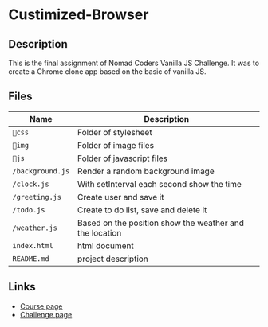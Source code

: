 # Custimized-Browser

## Description 
This is the final assignment of Nomad Coders Vanilla JS Challenge. It was to create a Chrome clone app based on the basic of vanilla JS. 

## Files
| Name | Description |
|-|-|
| `📁css` | Folder of stylesheet |
| `📁img` | Folder of image files |
| `📁js` | Folder of javascript files |
| `/background.js` | Render a random background image |
| `/clock.js` | With setInterval each second show the time |
| `/greeting.js` | Create user and save it |
| `/todo.js` | Create to do list, save and delete it |
| `/weather.js` | Based on the position show the weather and the location |
| `index.html` | html document |
| `README.md` | project description |

## Links
- [Course page](https://nomadcoders.co/javascript-for-beginners)
- [Challenge page](https://nomadcoders.co/c/vanillajs-challenge/lobby)
